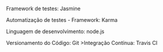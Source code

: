 Framework de testes: Jasmine 

Automatização de testes - Framework: Karma

Linguagem de desenvolvimento: node.js

Versionamento do Código: Git >Integração Contínua: Travis CI